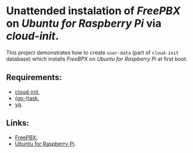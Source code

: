 # Unattended instalation of *FreePBX* on *Ubuntu for Raspberry Pi* via *cloud-init*.

This project demonstrates how to create `user-data` (part of `cloud-init` database) which
installs *FreeBPX* on *Ubuntu for Raspberry Pi* at first boot.

## Requirements:

* [cloud-init](http://cloudinit.readthedocs.io/en/latest/),
* [(go-)task](http://taskfile.dev),
* [yq](http://mikefarah.gitbook.io/yq/).

## Links:

* [FreePBX](http://www.freepbx.org/),
* [Ubuntu for Raspberry Pi](https://ubuntu.com/download/raspberry-pi).
